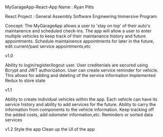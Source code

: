 MyGarageApp-React-App
Name : Ryan Pitts

React Project : General Assembly Software Engineering Immersive Program

Concept: The MyGarageApp allows a user to 'stay on top' of their auto's maintanence and scheduled check-ins. The app will allow a user to enter multiple vehicles to keep track of their maintanance history and future appointments. Schedule maintainence appointments for later in the future, edit current/past service appointments,etc

v1.0

Ability to login/register/logout user.  User creditenials are secured using Bcrypt and JWT authorization.
User can create service reminder for vehicle.  This allows for adding and deleting of the service information
Implemented Redux to store state 

v1.1

Ability to create individual vehicles within the app. Each vehicle can have its service history and ability to add services for the future.
Ability to carry the information from components to the vehicle information.  Keep tracking off the added costs, add odometer information,etc.
Reminders or sorted data services

v1.2 
Style the app 
Clean up the UI of the app
